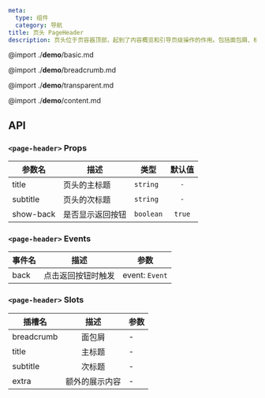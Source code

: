 ```yaml
meta:
  type: 组件
  category: 导航
title: 页头 PageHeader
description: 页头位于页容器顶部，起到了内容概览和引导页级操作的作用。包括面包屑、标题等内容。
```

@import ./__demo__/basic.md

@import ./__demo__/breadcrumb.md

@import ./__demo__/transparent.md

@import ./__demo__/content.md

## API


### `<page-header>` Props

|参数名|描述|类型|默认值|
|---|---|---|:---:|
|title|页头的主标题|`string`|`-`|
|subtitle|页头的次标题|`string`|`-`|
|show-back|是否显示返回按钮|`boolean`|`true`|
### `<page-header>` Events

|事件名|描述|参数|
|---|---|---|
|back|点击返回按钮时触发|event: `Event`|
### `<page-header>` Slots

|插槽名|描述|参数|
|---|:---:|---|
|breadcrumb|面包屑|-|
|title|主标题|-|
|subtitle|次标题|-|
|extra|额外的展示内容|-|


